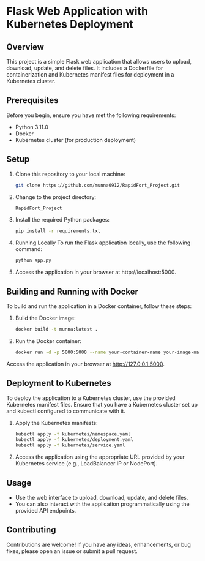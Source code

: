 # Flask Web Application with Kubernetes Deployment

## Overview

This project is a simple Flask web application that allows users to upload, download, update, and delete files. It includes a Dockerfile for containerization and Kubernetes manifest files for deployment in a Kubernetes cluster.

## Prerequisites

Before you begin, ensure you have met the following requirements:

- Python 3.11.0
- Docker
- Kubernetes cluster (for production deployment)

## Setup

1. Clone this repository to your local machine:

   ```bash
   git clone https://github.com/munna0912/RapidFort_Project.git
2. Change to the project directory:

    ```bash
    RapidFort_Project
3. Install the required Python packages:

    ```bash
    pip install -r requirements.txt

4. Running Locally
To run the Flask application locally, use the following command:

    ```bash
    python app.py
5. Access the application in your browser at http://localhost:5000.

## Building and Running with Docker
To build and run the application in a Docker container, follow these steps:

1. Build the Docker image:

    ```bash
    docker build -t munna:latest .

2. Run the Docker container:

    ```bash
    docker run -d -p 5000:5000 --name your-container-name your-image-name:latest
Access the application in your browser at http://127.0.0.1:5000.

## Deployment to Kubernetes
To deploy the application to a Kubernetes cluster, use the provided Kubernetes manifest files. Ensure that you have a Kubernetes cluster set up and kubectl configured to communicate with it.

1. Apply the Kubernetes manifests:

    ```bash
    kubectl apply -f kubernetes/namespace.yaml 
    kubectl apply -f kubernetes/deployment.yaml
    kubectl apply -f kubernetes/service.yaml
2. Access the application using the appropriate URL provided by your Kubernetes service (e.g., LoadBalancer IP or NodePort).

## Usage
- Use the web interface to upload, download, update, and delete files.
- You can also interact with the application programmatically using the provided API endpoints.
## Contributing
Contributions are welcome! If you have any ideas, enhancements, or bug fixes, please open an issue or submit a pull request.
